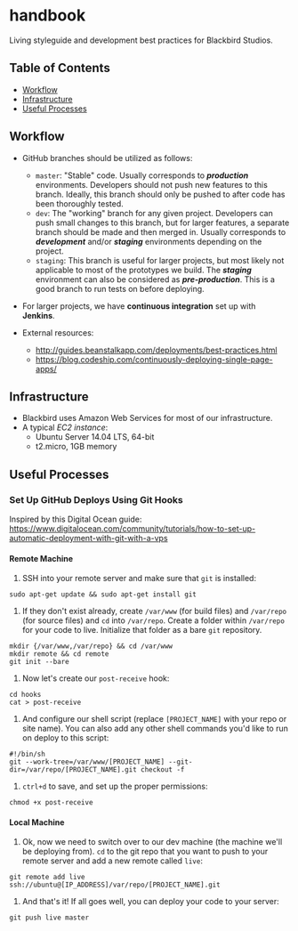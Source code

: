 # handbook
Living styleguide and development best practices for Blackbird Studios.

## Table of Contents

- [Workflow](#workflow)
- [Infrastructure](#infrastructure)
- [Useful Processes](#useful-processes)

## Workflow

- GitHub branches should be utilized as follows:
	- `master`: "Stable" code. Usually corresponds to ***production*** environments. Developers should not push new features to this branch. Ideally, this branch should only be pushed to after code has been thoroughly tested.
	- `dev`: The "working" branch for any given project. Developers can push small changes to this branch, but for larger features, a separate branch should be made and then merged in. Usually corresponds to ***development*** and/or ***staging*** environments depending on the project.
	- `staging`: This branch is useful for larger projects, but most likely not applicable to most of the prototypes we build. The ***staging*** environment can also be considered as ***pre-production***. This is a good branch to run tests on before deploying.

- For larger projects, we have **continuous integration** set up with **Jenkins**.

- External resources:
	- http://guides.beanstalkapp.com/deployments/best-practices.html
	- https://blog.codeship.com/continuously-deploying-single-page-apps/

## Infrastructure

- Blackbird uses Amazon Web Services for most of our infrastructure.
- A typical *EC2 instance*:
	- Ubuntu Server 14.04 LTS, 64-bit
	- t2.micro, 1GB memory

## Useful Processes

### Set Up GitHub Deploys Using Git Hooks

Inspired by this Digital Ocean guide: https://www.digitalocean.com/community/tutorials/how-to-set-up-automatic-deployment-with-git-with-a-vps

#### Remote Machine

1. SSH into your remote server and make sure that `git` is installed:
```
sudo apt-get update && sudo apt-get install git
```

1. If they don't exist already, create `/var/www` (for build files) and `/var/repo` (for source files) and `cd` into `/var/repo`. Create a folder within `/var/repo` for your code to live. Initialize that folder as a bare `git` repository.
```
mkdir {/var/www,/var/repo} && cd /var/www
mkdir remote && cd remote
git init --bare
```

1. Now let's create our `post-receive` hook:
```
cd hooks
cat > post-receive
```

1. And configure our shell script (replace `[PROJECT_NAME]` with your repo or site name). You can also add any other shell commands you'd like to run on deploy to this script:
```
#!/bin/sh
git --work-tree=/var/www/[PROJECT_NAME] --git-dir=/var/repo/[PROJECT_NAME].git checkout -f
```

1. `ctrl+d` to save, and set up the proper permissions:
```
chmod +x post-receive
```

#### Local Machine

1. Ok, now we need to switch over to our dev machine (the machine we'll be deploying from). `cd` to the git repo that you want to push to your remote server and add a new remote called `live`:
```
git remote add live ssh://ubuntu@[IP_ADDRESS]/var/repo/[PROJECT_NAME].git
```

1. And that's it! If all goes well, you can deploy your code to your server:
```
git push live master
```
